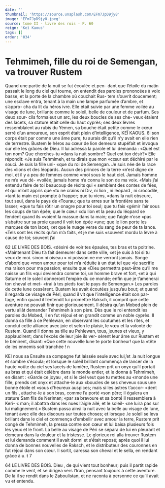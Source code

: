```yaml
---
date: ''
thumbnail: 'https://source.unsplash.com/EFm7JpD9jy8'
image: 'EFm7JpD9jy8.jpeg'
source: tome II - livre des rois - P. 60
reign: 'Keï Kaous'
tags: []
order: '034'
---
```


# Tehmimeh, fille du roi de Semengan, va trouver Rustem

Quand une partie de la nuit se fut écoulée et pen-
dant que l’étoile du matin passait le long du ciel qui tourne, on entendit des paroles prononcées à voix basse, et la porte de la chambre où couchait Rus- tem s’ouvrit doucement; une esclave entra, tenant
à la main une lampe parfumée d’ambre, et s’appro-
cha du lit du héros ivre. Elle était suivie par une femme voilée au visage de lune, brillante comme le soleil, belle de couleur et de parfum. Ses deux sour- cils formaieut un arc, les deux boucles de ses che- veux étaient des lacets, sa stature était celle du haut cyprès; ses deux lèvres ressemblaient au rubis du Yémen, sa bouche était petite comme le cœur serré
d’un amoureux, son esprit était plein d’intelligence,
KEÏ KAOUS. 6l son corps était par comme une âme pure; tu aurais
dit qu’il n’y avait en elle rien de terrestre. Bustem
le héros au cœur de lion demeura stupéfait et invoqua
sur elle les grâces de Dieu. Il lui adressa la parole et lui demanda : «Quel est ton nom? Que cherches-tu «dans la nuit sombre? Quel est ton désir?» Elle répondit: «Je suis Tehmimeh, et tu dirais que mon «cœur est déchiré par le souci. Je suis la fille uni-
«que du roi de Semengan. Je suis née de la race des «lions et des léopards. Aucun des princes de la terre «n’est digne de moi, et il y a peu de femmes comme
«moi sous le haut ciel. Jamais homme ne m’a vue dé- «voilée; jamais home n’a connu le son de ma voix. «Mais j’ai entendu faire de toi beaucoup de récits qui
« semblent des contes de fées, et qui m’ont appris que
«tu ne crains ni Div, ni lion , ni léopard , ni crocodile, «tant ta main est prompte à frapper; que tu viens, «dans la nuit obscure, tout seul, dans le pays de «Tourau; que tu erres sur la frontière sans te lasser; «que tu fais rôtir un onagre pour toi seul; que tu fais «gémir l’air sous les coups de ton épée; que le cœur
«du lion et la peau du léopard se fendent quand ils «voient la massue dans ta main; que l’aigle n’ose
«pas s’abattre sur sa proie quand il voit ton épée
«une; que le lion porte les marques de ton lacet, «et que le nuage verse du sang de peur de ta lance.
«Tels sont les récits qu’on m’a faits, et je me suis «souvent mordu la lèvre à cause de toi; souvent j’ai

62 LE LIVRE DES BOIS. «désiré de voir tes épaules, tes bras et ta poitrine.
«Maintenant Dieu t’a fait demeurer dans cette ville,
«et je suis à toi si tu veux de moi. sinon ni oiseau « ni poisson ne me verront jamais. Songe d’abord que «mon amour pour toi m’a réduite à un état tel que
«je sacrifie ma raison pour ma passion; ensuite que «Dieu permettra peut-être qu’il me naisse un fils «qui deviendra comme toi, un homme brave et fort, «et à qui Saturne et le soleil donneront l’empire du
ce monde; enfin que je t’amènerai ton cheval et met- «trai à tes pieds tout le pays de Semengan.»
Les paroles de cette lune cessèrent. Bustem les avait écoutées jusqu’au bout; et quand il regarda ce visage
de Péri, quand il vit que l’intelligence était son par-
tage, enfin quand il l’entendit lui promettre Raksch,
il comprit que cette aventure ne pouvait finir que glorieusement. Il désira qu’un Mobed plein de vertu
allât demander Tehmimeh à son père. Dès que le
roi entendit les paroles du Mobed, il en fut réjoui et en grandit comme un noble cyprès. Il donna sa
fille à ce Pehlewan, en observant les coutumes et les rites, et conclut cette alliance avec joie et selon le plaisir, le vœu et la volonté de Rustem. Quand il donna sa tille au Pehlewan, tous, jeunes et vieux, y applaudirent; dans l’excès de leur joie ils ver- sèrent leur âme sur Rustem et le bénirent, disant: «Que cette nouvelle lune te porte bonheur! que la «tête de les ennemis soit tranchée ! n

KEI nous sa Ensuite sa compagne fut laissée seule avec lui,’et
.la nuit longue et sombre s’écoula; et lorsque le soleil brillant commença de lancer de la haute voûte du ciel ses lacets de lumière, Rustem prit un onyx qu’il portait au bras et qui était célèbre dans le
monde entier, et le donna à Tehmimeh, en disant : «Garde ce joyau , et si le ciel veut que tu mettes au «monde une fille, prends cet onyx et attache-le aux «boucles de ses cheveux sous une bonne étoile et «sous d’heureux auspices; mais si les astres t’accor-
«dent un fils , attache-le à son bras, comme l’a porté
«son père; il égalera en stature Sam fils de Neriman;
«par sa bravoure et sa bonté il ressemblera à Keri-
« man; il abattra dans les nues l’aigle ailé, et le soleil-
«ne luira pas sur lui malignement.» Bustem passa ainsi la nuit avec la belle au visage de lune, tenant avec elle des discours sur toutes choses; et lorsque
.le soleil se leva brillant dans le ciel et commença d’embellir avec amour la terre, Rustem prit congé
de Tehmimeh, la pressa contre son cœur et lui baisa plusieurs fois les yeux et le front. La belle au visage de Péri se sépara de lui en pleurant et demeura
dans la douleur et la tristesse. Le glorieux roi alla trouver Rustem et lui demanda comment il avait dormi et s’était reposé; après quoi il lui donna de
bonnes nouvelles de Raksch, et le distributeur des couronnes en fut réjoui dans son cœur. Il sortit, caressa son cheval et le sella, en rendant grâce à
u. t 7

64 LE LIVRE DES BOIS.
Dieu , de qui vient tout bonheur; puis il partit rapide
comme le vent, et se dirigea vers l’Iran, pensant toujours à cette aventure. De là il se rendit dans le Zaboulistan, et ne raconta à personne ce qu’il avait vu et entendu.
